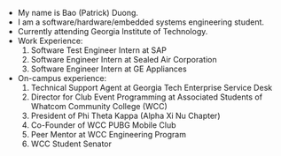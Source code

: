 - My name is Bao (Patrick) Duong.
- I am a software/hardware/embedded systems engineering student. 
- Currently attending Georgia Institute of Technology. 
- Work Experience: 
    1. Software Test Engineer Intern at SAP
    2. Software Engineer Intern at Sealed Air Corporation
    3. Software Engineer Intern at GE Appliances 
 - On-campus experience: 
    1. Technical Support Agent at Georgia Tech Enterprise Service Desk
    2. Director for Club Event Programming at Associated Students of Whatcom Community College (WCC)
    3. President of Phi Theta Kappa (Alpha Xi Nu Chapter)
    4. Co-Founder of WCC PUBG Mobile Club 
    5. Peer Mentor at WCC Engineering Program
    6. WCC Student Senator

